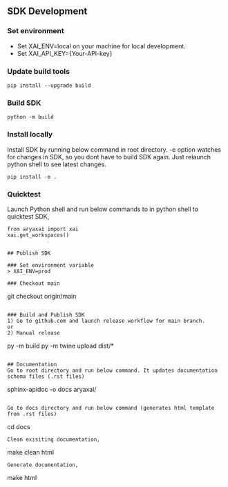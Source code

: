 ## SDK Development

### Set environment
- Set XAI_ENV=local on your machine for local development.
- Set XAI_API_KEY={Your-API-key}

### Update build tools
```
pip install --upgrade build
```

### Build SDK
```
python -m build
```

### Install locally
Install SDK by running below command in root directory. -e option watches for changes in SDK, so you dont have to build SDK again. Just relaunch python shell to see latest changes.
```
pip install -e .
```

### Quicktest
Launch Python shell and run below commands to in python shell to quicktest SDK,
```
from aryaxai import xai
xai.get_workspaces()
```
```

## Publish SDK

### Set environment variable
> XAI_ENV=prod

### Checkout main
```
git checkout origin/main
```

### Build and Publish SDK
1) Go to github.com and launch release workflow for main branch.
or
2) Manual release
```
py -m build
py -m twine upload dist/*
```

## Documentation
Go to root directory and run below command. It updates documentation schema files (.rst files)
```
sphinx-apidoc -o docs aryaxai/
```

Go to docs directory and run below command (generates html template from .rst files)
```
cd docs
```
Clean exisiting documentation,
```
make clean html
```
Generate documentation,
```
make html
```